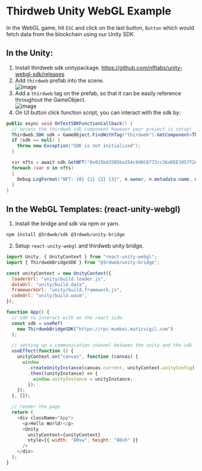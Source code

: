 # Thirdweb Unity WebGL Example

In the WebGL game, hit `ESC` and click on the last button, `Button` which would fetch data from the blockchain using our Unity SDK.

## In the Unity:
1. Install thirdweb sdk unitypackage. https://github.com/nftlabs/unity-webgl-sdk/releases
2. Add `thirdweb` prefab into the scene. <br/>
![image](https://user-images.githubusercontent.com/2171134/150072027-587fa20d-de18-4059-83da-b22f9e52a282.png)
3. Add a `thirdweb` tag on the prefab, so that it can be easily reference throughout the GameObject. <br/>
![image](https://user-images.githubusercontent.com/2171134/150071935-926c8f43-e6a7-499f-9d2b-a6309b9cc9c8.png)
4. On UI button click function script, you can interact with the sdk by:
```c#
public async void OnTestSDKFunctionCallback() {
  // access the thirdweb sdk component however your project is setup!
  Thirdweb.SDK sdk = GameObject.FindWithTag("thirdweb").GetComponent<Thirdweb.SDK>();
  if (sdk == null) {
    throw new Exception("SDK is not initialized");
  }

  var nfts = await sdk.GetNFT("0x025b435B5ba354c9d0C8772cc36aDEE3957f2A6D").GetAllWithOwner();
  foreach (var n in nfts)
  {
    Debug.LogFormat("NFT: {0} {1} {2} {3}", n.owner, n.metadata.name, n.metadata.description, n.metadata.image);
  }
}
```

## In the WebGL Templates: (react-unity-webgl)
1. Install the bridge and sdk via npm or yarn.
```
npm install @3rdweb/sdk @3rdweb/unity-bridge
```
2. Setup `react-unity-webgl` and thirdweb unity bridge.
```javascript
import Unity, { UnityContext } from "react-unity-webgl";
import { ThirdwebBridgeSDK } from "@3rdweb/unity-bridge";

const unityContext = new UnityContext({
  loaderUrl: "unity/build.loader.js",
  dataUrl: "unity/build.data",
  frameworkUrl: "unity/build.framework.js",
  codeUrl: "unity/build.wasm",
});

function App() {
  // sdk to interact with on the react side.
  const sdk = useRef(
    new ThirdwebBridgeSDK("https://rpc-mumbai.maticvigil.com")
  );

  // setting up a communication channel between the unity and the sdk
  useEffect(function () {
    unityContext.on("canvas", function (canvas) {
      window
        .createUnityInstance(canvas.current, unityContext.unityConfig)
        .then((unityInstance) => {
          window.unityInstance = unityInstance;
        });
    });
  }, []);

  // render the page
  return (
    <div className="App">
      <p>Hello World!</p>
      <Unity
        unityContext={unityContext}
        style={{ width: "80vw", height: "80vh" }}
      />
    </div>
  );
}
```
